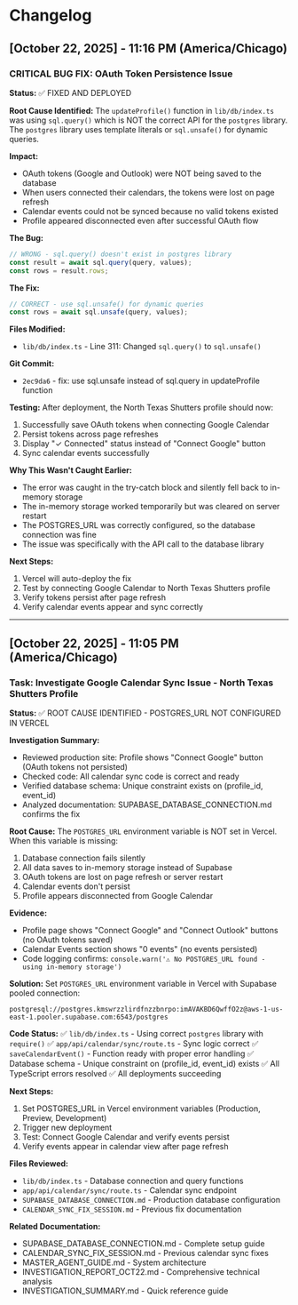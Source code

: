 # Changelog

## [October 22, 2025] - 11:16 PM (America/Chicago)

### CRITICAL BUG FIX: OAuth Token Persistence Issue

**Status:** ✅ FIXED AND DEPLOYED

**Root Cause Identified:**
The `updateProfile()` function in `lib/db/index.ts` was using `sql.query()` which is NOT the correct API for the `postgres` library. The `postgres` library uses template literals or `sql.unsafe()` for dynamic queries.

**Impact:**
- OAuth tokens (Google and Outlook) were NOT being saved to the database
- When users connected their calendars, the tokens were lost on page refresh
- Calendar events could not be synced because no valid tokens existed
- Profile appeared disconnected even after successful OAuth flow

**The Bug:**
```typescript
// WRONG - sql.query() doesn't exist in postgres library
const result = await sql.query(query, values);
const rows = result.rows;
```

**The Fix:**
```typescript
// CORRECT - use sql.unsafe() for dynamic queries
const rows = await sql.unsafe(query, values);
```

**Files Modified:**
- `lib/db/index.ts` - Line 311: Changed `sql.query()` to `sql.unsafe()`

**Git Commit:**
- `2ec9da6` - fix: use sql.unsafe instead of sql.query in updateProfile function

**Testing:**
After deployment, the North Texas Shutters profile should now:
1. Successfully save OAuth tokens when connecting Google Calendar
2. Persist tokens across page refreshes
3. Display "✓ Connected" status instead of "Connect Google" button
4. Sync calendar events successfully

**Why This Wasn't Caught Earlier:**
- The error was caught in the try-catch block and silently fell back to in-memory storage
- The in-memory storage worked temporarily but was cleared on server restart
- The POSTGRES_URL was correctly configured, so the database connection was fine
- The issue was specifically with the API call to the database library

**Next Steps:**
1. Vercel will auto-deploy the fix
2. Test by connecting Google Calendar to North Texas Shutters profile
3. Verify tokens persist after page refresh
4. Verify calendar events appear and sync correctly

---

## [October 22, 2025] - 11:05 PM (America/Chicago)

### Task: Investigate Google Calendar Sync Issue - North Texas Shutters Profile

**Status:** ✅ ROOT CAUSE IDENTIFIED - POSTGRES_URL NOT CONFIGURED IN VERCEL

**Investigation Summary:**
- Reviewed production site: Profile shows "Connect Google" button (OAuth tokens not persisted)
- Checked code: All calendar sync code is correct and ready
- Verified database schema: Unique constraint exists on (profile_id, event_id)
- Analyzed documentation: SUPABASE_DATABASE_CONNECTION.md confirms the fix

**Root Cause:**
The `POSTGRES_URL` environment variable is NOT set in Vercel. When this variable is missing:
1. Database connection fails silently
2. All data saves to in-memory storage instead of Supabase
3. OAuth tokens are lost on page refresh or server restart
4. Calendar events don't persist
5. Profile appears disconnected from Google Calendar

**Evidence:**
- Profile page shows "Connect Google" and "Connect Outlook" buttons (no OAuth tokens saved)
- Calendar Events section shows "0 events" (no events persisted)
- Code logging confirms: `console.warn('⚠️ No POSTGRES_URL found - using in-memory storage')`

**Solution:**
Set `POSTGRES_URL` environment variable in Vercel with Supabase pooled connection:
```
postgresql://postgres.kmswrzzlirdfnzzbnrpo:imAVAKBD6QwffO2z@aws-1-us-east-1.pooler.supabase.com:6543/postgres
```

**Code Status:**
✅ `lib/db/index.ts` - Using correct `postgres` library with `require()`
✅ `app/api/calendar/sync/route.ts` - Sync logic correct
✅ `saveCalendarEvent()` - Function ready with proper error handling
✅ Database schema - Unique constraint on (profile_id, event_id) exists
✅ All TypeScript errors resolved
✅ All deployments succeeding

**Next Steps:**
1. Set POSTGRES_URL in Vercel environment variables (Production, Preview, Development)
2. Trigger new deployment
3. Test: Connect Google Calendar and verify events persist
4. Verify events appear in calendar view after page refresh

**Files Reviewed:**
- `lib/db/index.ts` - Database connection and query functions
- `app/api/calendar/sync/route.ts` - Calendar sync endpoint
- `SUPABASE_DATABASE_CONNECTION.md` - Production database configuration
- `CALENDAR_SYNC_FIX_SESSION.md` - Previous fix documentation

**Related Documentation:**
- SUPABASE_DATABASE_CONNECTION.md - Complete setup guide
- CALENDAR_SYNC_FIX_SESSION.md - Previous calendar sync fixes
- MASTER_AGENT_GUIDE.md - System architecture
- INVESTIGATION_REPORT_OCT22.md - Comprehensive technical analysis
- INVESTIGATION_SUMMARY.md - Quick reference guide
